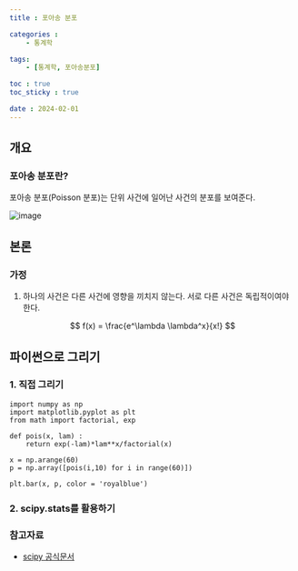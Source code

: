 ```yaml
---
title : 포아송 분포

categories : 
    - 통계학

tags:
    - [통계학, 포아송분포]

toc : true
toc_sticky : true

date : 2024-02-01
---
```



## 개요
### 포아송 분포란?

포아송 분포(Poisson 분포)는 단위 사건에 일어난 사건의 분포를 보여준다. 

![image](https://github.com/kwonhwijun/statistics/assets/53813293/655d0c4e-5d2e-4990-9048-aab43f183de9)

## 본론
### 가정
1. 하나의 사건은 다른 사건에 영향을 끼치지 않는다. 서로 다른 사건은 독립적이여야 한다. 

$$ f(x) = \frac{e^\lambda \lambda^x}{x!} $$

## 파이썬으로 그리기
### 1. 직접 그리기
```
import numpy as np
import matplotlib.pyplot as plt
from math import factorial, exp

def pois(x, lam) :
    return exp(-lam)*lam**x/factorial(x)

x = np.arange(60)
p = np.array([pois(i,10) for i in range(60)])

plt.bar(x, p, color = 'royalblue')
```

### 2. scipy.stats를 활용하기



### 참고자료
- [scipy 공식문서](https://docs.scipy.org/doc/scipy/reference/generated/scipy.stats.poisson.html#scipy.stats.poisson)